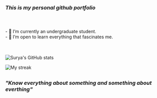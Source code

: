### **_This is my personal github portfolio_** 
#
<!-- ![Profile views](https://visitor-badge.glitch.me/badge?page_id=Surya-29.Surya-29) -->
<br />
- 🔭 I’m currently an undergraduate student.<br />
- 🌱 I’m open to learn everything that fascinates me.
<br /><br />
<br />

![Surya's GitHub stats](https://github-readme-stats.vercel.app/api?username=Surya-29&show_icons=true&bg_color=30,e96443,904e95&title_color=fff&text_color=15F4EE&icon_color=FFFF00)
<!-- ![Most used languages](https://github-readme-stats.vercel.app/api/top-langs/?username=Surya-29&theme=radical)  -->
<!-- ![My contribution graph](https://activity-graph.herokuapp.com/graph?username=Surya-29&theme=react-dark) -->
![My streak](https://github-readme-streak-stats.herokuapp.com/?user=Surya-29&theme=dark)
##
 ###                                                _"Know everything about something and something about everthing"_
##
